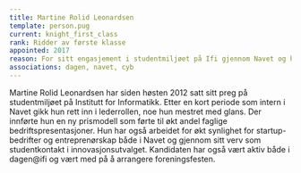 ```yaml
---
title: Martine Rolid Leonardsen
template: person.pug
current: knight_first_class
rank: Ridder av første klasse
appointed: 2017
reason: For sitt engasjement i studentmiljøet på Ifi gjennom Navet og hennes innsats for å gjøre bedrift- og startup-kontaktene bedre og mer synlig for studentene tildeles Martine Rolid Leonardsen tittelen Ridder av første klasse av Hennes Majestet Keiserpingvinen den Fornemmes orden.
associations: dagen, navet, cyb
---
```


Martine Rolid Leonardsen har siden høsten 2012 satt sitt preg på studentmiljøet på Institutt for Informatikk. Etter en kort periode som intern i Navet gikk hun rett inn i lederrollen, noe hun mestret med glans. Der innførte hun en ny prismodell som førte til økt andel faglige bedriftspresentasjoner. Hun har også arbeidet for økt synlighet for startup-bedrifter og entreprenørskap både i Navet og gjennom sitt verv som studentkontakt i innovasjonsutvalget. Kandidaten har også vært aktiv både i dagen@ifi og vært med på å arrangere foreningsfesten.
